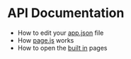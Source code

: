 # API Documentation

* How to edit your [app.json](app.json.md) file
* How [page.js](page.js.md) works
* How to open the [built in](built-in.md) pages
